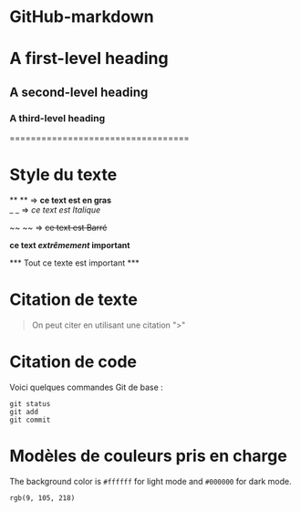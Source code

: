 # GitHub-markdown
# A first-level heading
## A second-level heading
### A third-level heading
================================== 
# Style du texte
 ** ** =>  **ce text est en gras**  
_ _ => _ce text est  Italique_

 ~~ ~~ =>   ~~ce text est Barré~~

**ce text  _extrêmement_ important**


*** Tout ce texte est important ***


# Citation de texte
> On peut citer en utilisant une citation ">"

# Citation de code
Voici quelques commandes Git de base :
```
git status
git add
git commit
```

# Modèles de couleurs pris en charge
The background color is  `#ffffff`  for light mode and `#000000` for dark mode.

`rgb(9, 105, 218)`